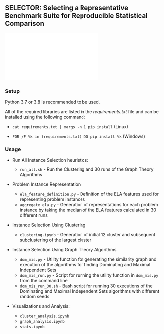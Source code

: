 ## SELECTOR: Selecting a Representative Benchmark Suite for Reproducible Statistical Comparison

![SELECTOR methodology pipeline](visualizations/selector_pipeline.pdf)

### Setup
Python 3.7 or 3.8 is recommended to be used.

All of the required libraries are listed in the _requirements.txt_ file and can be installed using the following command:

- `cat requirements.txt | xargs -n 1 pip install` (Linux)

- `FOR /F %k in (requirements.txt) DO pip install %k` (Windows)

### Usage

- Run All Instance Selection heuristics:
  - `run_all.sh` - Run the Clustering and 30 runs of the Graph Theory Algorithms

- Problem Instance Representation 
  - `ela_feature_definition.py` - Definition of the ELA features used for representing problem instances
  - `aggregate_ela.py` - Generation of representations for each problem instance by taking the median of the ELA features calculated in 30 different runs
  
- Instance Selection Using Clustering
  - `clustering.ipynb` - Generation of initial 12 cluster and subsequent subclustering of the largest cluster
  
- Instance Selection Using Graph Theory Algorithms
  - `dom_mis.py` - Utility function for generating the similarity graph and execution of the algorithms for finding Dominating and Maximal Independent Sets
  - `dom_mis_run.py` - Script for running the utility function in `dom_mis.py` from the command line
  - `dom_mis_run_30.sh` - Bash script for running 30 executions of the Dominating and Maximal Independent Sets algorithms with different random seeds
  
- Visualizations and Analysis:
  - `cluster_analysis.ipynb`
  - `graph_analysis.ipynb`
  - `stats.ipynb`